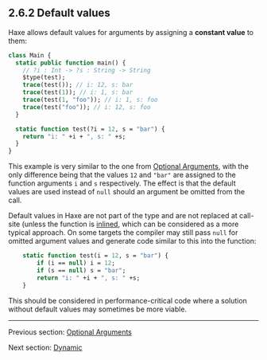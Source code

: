 ## 2.6.2 Default values

Haxe allows default values for arguments by assigning a **constant value** to them:

```haxe
class Main {
  static public function main() {
    // ?i : Int -> ?s : String -> String
    $type(test);
    trace(test()); // i: 12, s: bar
    trace(test(1)); // i: 1, s: bar
    trace(test(1, "foo")); // i: 1, s: foo
    trace(test("foo")); // i: 12, s: foo
  }

  static function test(?i = 12, s = "bar") {
    return "i: " +i + ", s: " +s;
  }
}
```
This example is very similar to the one from [Optional Arguments](types-function-optional-arguments.md), with the only difference being that the values `12` and `"bar"` are assigned to the function arguments `i` and `s` respectively. The effect is that the default values are used instead of `null` should an argument be omitted from the call.

Default values in Haxe are not part of the type and are not replaced at call-site (unless the function is [inlined](class-field-inline.md), which can be considered as a more typical approach. On some targets the compiler may still pass `null` for omitted argument values and generate code similar to this into the function:
```haxe
	static function test(i = 12, s = "bar") {
		if (i == null) i = 12;
		if (s == null) s = "bar";
		return "i: " +i + ", s: " +s;
	}
```
This should be considered in performance-critical code where a solution without default values may sometimes be more viable.

---

Previous section: [Optional Arguments](types-function-optional-arguments.md)

Next section: [Dynamic](types-dynamic.md)